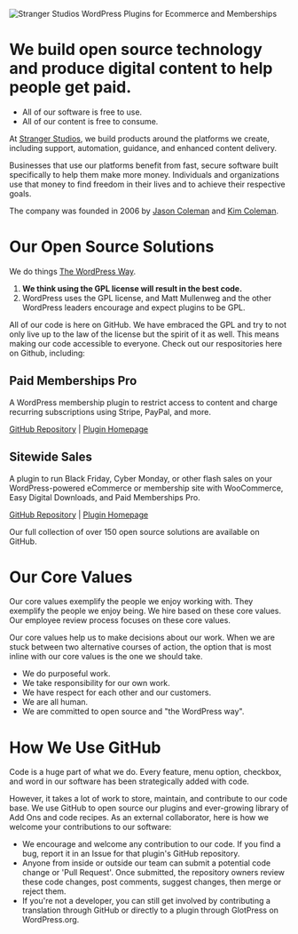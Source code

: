 ![Stranger Studios WordPress Plugins for Ecommerce and Memberships](https://www.strangerstudios.com/wp-content/uploads/2022/05/Stranger-Studios-banner.png)

# We build open source technology and produce digital content to help people get paid.

- All of our software is free to use.
- All of our content is free to consume.

At [Stranger Studios](https://www.strangerstudios.com), we build products around the platforms we create, including support, automation, guidance, and enhanced content delivery. 

Businesses that use our platforms benefit from fast, secure software built specifically to help them make more money. Individuals and organizations use that money to find freedom in their lives and to achieve their respective goals.

The company was founded in 2006 by [Jason Coleman](https://github.com/ideadude) and [Kim Coleman](https://github.com/kimcoleman).

# Our Open Source Solutions

We do things [The WordPress Way](https://therealjasoncoleman.com/2022/04/26/the-wordpress-way/).

1. **We think using the GPL license will result in the best code.**
2. WordPress uses the GPL license, and Matt Mullenweg and the other WordPress leaders encourage and expect plugins to be GPL.

All of our code is here on GitHub. We have embraced the GPL and try to not only live up to the law of the license but the spirit of it as well. This means making our code accessible to everyone. Check out our respositories here on Github, including:

## Paid Memberships Pro
A WordPress membership plugin to restrict access to content and charge recurring subscriptions using Stripe, PayPal, and more.

[GitHub Repository](https://github.com/strangerstudios/paid-memberships-pro/) | [Plugin Homepage](https://www.paidmembershipspro.com)

## Sitewide Sales
A plugin to run Black Friday, Cyber Monday, or other flash sales on your WordPress-powered eCommerce or membership site with WooCommerce, Easy Digital Downloads, and Paid Memberships Pro.

[GitHub Repository](https://github.com/strangerstudios/sitewide-sales) | [Plugin Homepage](https://sitewidesales.com/)

Our full collection of over 150 open source solutions are available on GitHub.

# Our Core Values

Our core values exemplify the people we enjoy working with. They exemplify the people we enjoy being. We hire based on these core values. Our employee review process focuses on these core values.

Our core values help us to make decisions about our work. When we are stuck between two alternative courses of action, the option that is most inline with our core values is the one we should take.

- We do purposeful work.
- We take responsibility for our own work.
- We have respect for each other and our customers.
- We are all human.
- We are committed to open source and "the WordPress way".

# How We Use GitHub

Code is a huge part of what we do. Every feature, menu option, checkbox, and word in our software has been strategically added with code.

However, it takes a lot of work to store, maintain, and contribute to our code base. We use GitHub to open source our plugins and ever-growing library of Add Ons and code recipes. As an external collaborator, here is how we welcome your contributions to our software:

- We encourage and welcome any contribution to our code. If you find a bug, report it in an Issue for that plugin's GitHub repository.
- Anyone from inside or outside our team can submit a potential code change or 'Pull Request'. Once submitted, the repository owners review these code changes, post comments, suggest changes, then merge or reject them.
- If you're not a developer, you can still get involved by contributing a translation through GitHub or directly to a plugin through GlotPress on WordPress.org.
